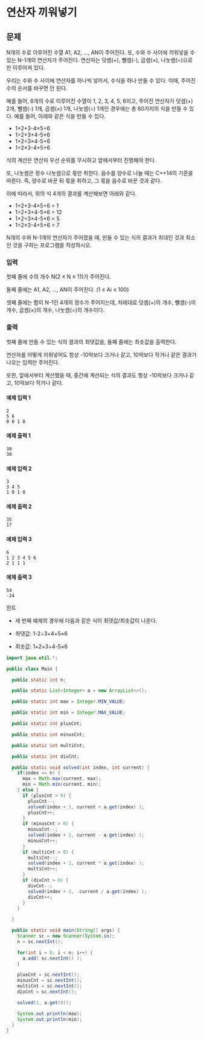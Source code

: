 # 연산자 끼워넣기

## 문제
N개의 수로 이루어진 수열 A1, A2, ..., AN이 주어진다. 또, 수와 수 사이에 끼워넣을 수 있는 N-1개의 연산자가 주어진다. 연산자는 덧셈(+), 뺄셈(-), 곱셈(×), 나눗셈(÷)으로만 이루어져 있다.

우리는 수와 수 사이에 연산자를 하나씩 넣어서, 수식을 하나 만들 수 있다. 이때, 주어진 수의 순서를 바꾸면 안 된다.

예를 들어, 6개의 수로 이루어진 수열이 1, 2, 3, 4, 5, 6이고, 주어진 연산자가 덧셈(+) 2개, 뺄셈(-) 1개, 곱셈(×) 1개, 나눗셈(÷) 1개인 경우에는 총 60가지의 식을 만들 수 있다. 예를 들어, 아래와 같은 식을 만들 수 있다.

- 1+2+3-4×5÷6
- 1÷2+3+4-5×6
- 1+2÷3×4-5+6
- 1÷2×3-4+5+6

식의 계산은 연산자 우선 순위를 무시하고 앞에서부터 진행해야 한다.

또, 나눗셈은 정수 나눗셈으로 몫만 취한다. 음수를 양수로 나눌 때는 C++14의 기준을 따른다. 즉, 양수로 바꾼 뒤 몫을 취하고, 그 몫을 음수로 바꾼 것과 같다. 

이에 따라서, 위의 식 4개의 결과를 계산해보면 아래와 같다.

- 1+2+3-4×5÷6 = 1
- 1÷2+3+4-5×6 = 12
- 1+2÷3×4-5+6 = 5
- 1÷2×3-4+5+6 = 7

N개의 수와 N-1개의 연산자가 주어졌을 때, 만들 수 있는 식의 결과가 최대인 것과 최소인 것을 구하는 프로그램을 작성하시오.

### 입력
첫째 줄에 수의 개수 N(2 ≤ N ≤ 11)가 주어진다.

둘째 줄에는 A1, A2, ..., AN이 주어진다. (1 ≤ Ai ≤ 100)

셋째 줄에는 합이 N-1인 4개의 정수가 주어지는데, 차례대로 덧셈(+)의 개수, 뺄셈(-)의 개수, 곱셈(×)의 개수, 나눗셈(÷)의 개수이다. 

### 출력
첫째 줄에 만들 수 있는 식의 결과의 최댓값을, 둘째 줄에는 최솟값을 출력한다.

연산자를 어떻게 끼워넣어도 항상 -10억보다 크거나 같고, 10억보다 작거나 같은 결과가 나오는 입력만 주어진다. 

또한, 앞에서부터 계산했을 때, 중간에 계산되는 식의 결과도 항상 -10억보다 크거나 같고, 10억보다 작거나 같다.

#### 예제 입력 1 
```
2
5 6
0 0 1 0
```

#### 예제 출력 1 
```
30
30
```

#### 예제 입력 2 
```
3
3 4 5
1 0 1 0
```

#### 예제 출력 2 
```
35
17
```

#### 예제 입력 3 
```
6
1 2 3 4 5 6
2 1 1 1
```

#### 예제 출력 3
```
54
-24
```

힌트
- 세 번째 예제의 경우에 다음과 같은 식이 최댓값/최솟값이 나온다.

- 최댓값: 1-2÷3+4+5×6
- 최솟값: 1+2+3÷4-5×6

```java
import java.util.*;

public class Main {

  public static int n;

  public static List<Integer> a = new ArrayList<>();

  public static int max = Integer.MIN_VALUE;

  public static int min = Integer.MAX_VALUE;

  public static int plusCnt;

  public static int minusCnt;

  public static int multiCnt;

  public static int divCnt;

  public static void solved(int index, int current) {
    if(index == n) {
      max = Math.max(current, max);
      min = Math.min(current, min);
    } else {
      if (plusCnt > 0) {
        plusCnt--;
        solved(index + 1, current + a.get(index) );
        plusCnt++;
      }
      if (minusCnt > 0) {
        minusCnt--;
        solved(index + 1, current - a.get(index) );
        minusCnt++;
      }
      if (multiCnt > 0) {
        multiCnt--;
        solved(index + 1, current * a.get(index) );
        multiCnt++;
      }
      if (divCnt > 0) {
        divCnt--;
        solved(index + 1,  current / a.get(index) );
        divCnt++;
      }
    }

  }

  public static void main(String[] args) {
    Scanner sc = new Scanner(System.in);
    n = sc.nextInt();

    for(int i = 0; i < n; i++) {
      a.add( sc.nextInt() );
    }

    plusCnt = sc.nextInt();
    minusCnt = sc.nextInt();
    multiCnt = sc.nextInt();
    divCnt = sc.nextInt();

    solved(1, a.get(0));

    System.out.println(max);
    System.out.println(min);
  }
}
```